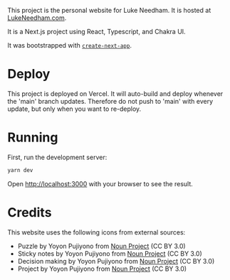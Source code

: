 This project is the personal website for Luke Needham.
It is hosted at [LukeNeedham.com](https://lukeneedham.com).

It is a Next.js project using React, Typescript, and Chakra UI.

It was bootstrapped with [`create-next-app`](https://github.com/vercel/next.js/tree/canary/packages/create-next-app).

# Deploy

This project is deployed on Vercel.
It will auto-build and deploy whenever the 'main' branch updates.
Therefore do not push to 'main' with every update, but only when you want to re-deploy.

# Running

First, run the development server:

```bash
yarn dev
```

Open [http://localhost:3000](http://localhost:3000) with your browser to see the result.

# Credits

This website uses the following icons from external sources:

- Puzzle by Yoyon Pujiyono from <a href="https://thenounproject.com/browse/icons/term/puzzle/" target="_blank" title="Puzzle Icons">Noun Project</a> (CC BY 3.0)
- Sticky notes by Yoyon Pujiyono from <a href="https://thenounproject.com/browse/icons/term/sticky-notes/" target="_blank" title="sticky notes Icons">Noun Project</a> (CC BY 3.0)
- Decision making by Yoyon Pujiyono from <a href="https://thenounproject.com/browse/icons/term/decision-making/" target="_blank" title="decision making Icons">Noun Project</a> (CC BY 3.0)
- Project by Yoyon Pujiyono from <a href="https://thenounproject.com/browse/icons/term/project/" target="_blank" title="Project Icons">Noun Project</a> (CC BY 3.0)
